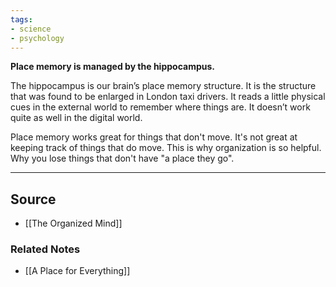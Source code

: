 ```yaml
---
tags:
- science
- psychology
---
```

**Place memory is managed by the hippocampus.**

The hippocampus is our brain’s place memory structure. It is the structure that was found to be enlarged in London taxi drivers. It reads a little physical cues in the external world to remember where things are. It doesn’t work quite as well in the digital world.

Place memory works great for things that don't move. It's not great at keeping track of things that do move. This is why organization is so helpful. Why you lose things that don't have "a place they go".

---

## Source
- [[The Organized Mind]]

### Related Notes
- [[A Place for Everything]]